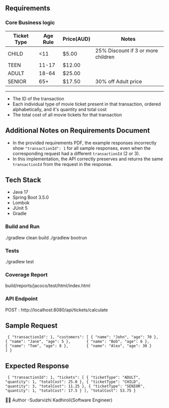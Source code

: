 ## Requirements

### Core Business logic

| Ticket Type | Age Rule | Price(AUD) | Notes                              |
|-------------|----------|------------|------------------------------------|
| CHILD       | <11      | $5.00      | 25% Discount if 3 or more children |
| TEEN        | 11-17    | $12.00     |                                    |
| ADULT       | 18-64    | $25.00     |                                    |
| SENIOR      | 65+      | $17.50     | 30% off Adult price                |
  ---------------------------------------------------------------------------

* The ID of the transaction
* Each individual type of movie ticket present in that transaction, ordered alphabetically, and it's quantity and total cost 
* The total cost of all movie tickets for that transaction


## Additional Notes on Requirements Document

- In the provided requirements PDF, the example responses incorrectly show `"transactionId": 1` for all sample responses, even when the corresponding request had a different `transactionId` (2 or 3).
- In this implementation, the API correctly preserves and returns the same `transactionId` from the request in the response.

## Tech Stack 
* Java 17
* Spring Boot 3.5.0
* Lombok
* JUnit 5
* Gradle


### Build and Run
./gradlew clean build
./gradlew bootrun

### Tests
./gradlew test

### Coverage Report

build/reports/jacoco/test/html/index.html

### API Endpoint 

 POST : http://localhost:8080/api/tickets/calculate

## Sample Request

`
        {
        "transactionId": 1,
        "customers": [
        { "name": "John", "age": 70 },     
        { "name": "Jane", "age": 5 },      
        { "name": "Bob", "age": 6 },       
        { "name": "Tom", "age": 8 },       
        { "name": "Alex", "age": 30 }     
        ]
        }`

## Expected Response
`
        {
        "transactionId": 1,
        "tickets": [
        { "ticketType": "ADULT", "quantity": 1, "totalCost": 25.0 },
        { "ticketType": "CHILD", "quantity": 3, "totalCost": 11.25 },
        { "ticketType": "SENIOR", "quantity": 1, "totalCost": 17.5 }
        ],
        "totalCost": 53.75
        }`


👩‍💻 Author
-Sudarvizhi Kadhiroli(Software Engineer)






